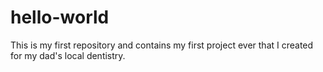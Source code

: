 # hello-world
This is my first repository and contains my first project ever that I created for my dad's local dentistry.
